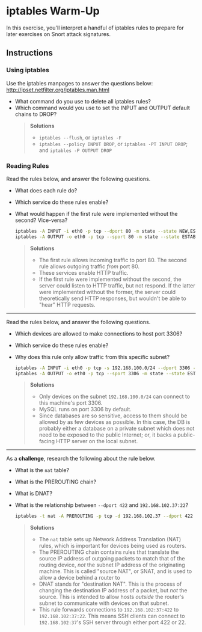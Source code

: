 # iptables Warm-Up
In this exercise, you'll interpret a handful of iptables rules to prepare for later exercises on Snort attack signatures.

## Instructions

### Using iptables
Use the iptables manpages to answer the questions below: <http://ipset.netfilter.org/iptables.man.html>
- What command do you use to delete all iptables rules?
- Which command would you use to set the INPUT and OUTPUT default chains to DROP?
  > **Solutions**
  >  - `iptables --flush`, or `iptables -F`
  >  - `iptables --policy INPUT DROP`, or `iptables -PT INPUT DROP`; and `iptables -P OUTPUT DROP`

### Reading Rules
Read the rules below, and answer the following questions.
- What does each rule do?
- Which service do these rules enable?
- What would happen if the first rule were implemented without the second? Vice-versa?


  ```bash
  iptables -A INPUT -i eth0 -p tcp --dport 80 -m state --state NEW,ESTABLISHED -j ACCEPT
  iptables -A OUTPUT -o eth0 -p tcp --sport 80 -m state --state ESTABLISHED -j ACCEPT
  ```

  > **Solutions**
  >  - The first rule allows incoming traffic to port 80. The second rule allows outgoing traffic _from_ port 80.
  >  - These services enable HTTP traffic.
  >  - If the first rule were implemented without the second, the server could listen to HTTP traffic, but not respond. If the latter were implemented without the former, the server could theoretically send HTTP responses, but wouldn't be able to "hear" HTTP requests.

---
Read the rules below, and answer the following questions.
- Which devices are allowed to make connections to host port 3306?
- Which service do these rules enable?
- Why does this rule only allow traffic from this specific subnet?


  ```bash
  iptables -A INPUT -i eth0 -p tcp -s 192.168.100.0/24 --dport 3306 -m state --state NEW,ESTABLISHED -j ACCEPT
  iptables -A OUTPUT -o eth0 -p tcp --sport 3306 -m state --state ESTABLISHED -j ACCEPT
  ```

  > **Solutions**
  >  - Only devices on the subnet `192.168.100.0/24` can connect to this machine's port 3306.
  >  - MySQL runs on port 3306 by default.
  >  - Since databases are so sensitive, access to them should be allowed by as few devices as possible. In this case, the DB is probably either a database on a private subnet which does not need to be exposed to the public Internet; or, it backs a public-facing HTTP server on the local subnet.

---
As a **challenge**, research the following about the rule below.
- What is the `nat` table?
- What is the PREROUTING chain?
- What is DNAT?
- What is the relationship between `--dport 422` and `192.168.102.37:22`?

  ```bash
  iptables -t nat -A PREROUTING -p tcp -d 192.168.102.37 --dport 422 -j DNAT --to 192.168.102.37:22
  ```

  > **Solutions**
  >  - The `nat` table sets up Network Address Translation (NAT) rules, which is important for devices being used as routers.
  >  - The PREROUTING chain contains rules that translate the source IP address of outgoing packets to match that of the routing device, _not_ the subnet IP address of the originating machine. This is called "source NAT", or SNAT, and is used to allow a device behind a router to 
  >  - DNAT stands for "destination NAT". This is the process of changing the destination IP address of a packet, but _not_ the source. This is intended to allow hosts _outside_ the router's subnet to communicate with devices on that subnet.
  >  - This rule forwards connections to `192.168.102:37:422` to `192.168.102:37:22`. This means SSH clients can connect to `192.168.102:37`'s SSH server through either port 422 or 22.
